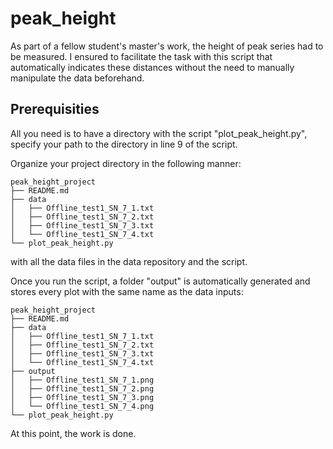 # peak_height

As part of a fellow student's master's work, the height of peak series had to be measured. I ensured to facilitate the task with this script that automatically indicates these distances without the need to manually manipulate the data beforehand.

## Prerequisities
All you need is to have a directory with the script "plot_peak_height.py", specify your path to the directory in line 9 of the script.

Organize your project directory in the following manner:

```
peak_height_project
├── README.md
├── data
│   ├── Offline_test1_SN_7_1.txt
│   ├── Offline_test1_SN_7_2.txt
│   ├── Offline_test1_SN_7_3.txt
│   └── Offline_test1_SN_7_4.txt
└── plot_peak_height.py
```

with all the data files in the data repository and the script.

Once you run the script, a folder "output" is automatically generated and stores every plot with the same name as the data inputs:

```
peak_height_project
├── README.md
├── data
│   ├── Offline_test1_SN_7_1.txt
│   ├── Offline_test1_SN_7_2.txt
│   ├── Offline_test1_SN_7_3.txt
│   └── Offline_test1_SN_7_4.txt
├── output
│   ├── Offline_test1_SN_7_1.png
│   ├── Offline_test1_SN_7_2.png
│   ├── Offline_test1_SN_7_3.png
│   └── Offline_test1_SN_7_4.png
└── plot_peak_height.py
```

At this point, the work is done.